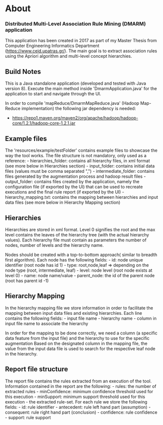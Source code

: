 
# About 

### Distributed Multi-Level Association Rule Mining (DMARM) application

This application has been created in 2017 as part of my Master Thesis from Computer Engineering Informatics Department (https://www.ceid.upatras.gr/).
The main goal is to extract association rules using the Apriori algorithm and multi-level concept hierarchies.

## Build Notes

This is a Java standalone application (developed and tested with Java version 8). Execute the main method inside 'DmarmApplication.java' for the application to start and navigate through the UI.

In order to compile 'mapReduce/DmarmMapReduce.java' (Hadoop Map-Reduce implementation) the following jar dependency is needed:

* https://repo1.maven.org/maven2/org/apache/hadoop/hadoop-core/1.2.1/hadoop-core-1.2.1.jar

## Example files

The 'resources/example/testFolder' contains example files to showcase the way the tool works. The file structure is not mandatory, only used as a reference:
    - hierarchies_folder: contains all hierarchy files, in xml format (see more below in Hierarchies section)
	- input_folder: contains initial data files (values must be comma separated ",")
	- intermediate_folder: contains files generated by the augmentation process and hadoop result files
	- output_folder: contains files created by the application, namely the configuration file (if exported by the UI) that can be used to recreate executions and the final rule report (if exported by the UI)
	- hierarchy_mapping.txt: contains the mapping between hierarchies and input data files (see more below in Hierarchy Mapping section)


## Hierarchies

Hierarchies are stored in xml format. Level 0 signifies the root and the max level contains the leaves of the hierarchy tree (with the actual hierarchy values).
Each hierarchy file must contain as parameters the number of nodes, number of levels and the hierarchy name.

Nodes should be created with a top-to-bottom approach( similar to breadth first algorithm). Each node has the following fields:
	- id: node unique identifier (root node has id 1)
	- type: root,node,leaf => depending on the node type (root, intermediate, leaf)
	- level: node level (root node exists at level 0)
	- name: node name/value
	- parent_node: the id of the parent node (root has parent id -1)

## Hierarchy Mapping

In the hierarchy mapping file we store information in order to facilitate the mapping between input data files and existing hierarchies. Each line contains the following fields:
	- input file name
	- hierarchy name
	- column in input file name to associate the hierarchy

In order for the mapping to be done correctly, we need a column (a specific data feature from the input file) and the hierarchy to use for the specific augmentation
Based on the designated column in the mapping file, the value from the input data file is used to search for the respective leaf node in the hierarchy.

## Report file structure

The report file contains the rules extracted from an execution of the tool. Information contained in the report are the following:
	- rules: the number of extracted rules
	- minConfidence: minimum confidence threshold used for this execution
	- minSupport: minimum support threshold used for this execution
	- the extracted rule-set. For each rule we store the following fields:
	    - id: rule identifier
		- antecedent: rule left hand part (assumption)
		- consequent: rule right hand part (conclusion)
		- confidence: rule confidence
		- support: rule support
